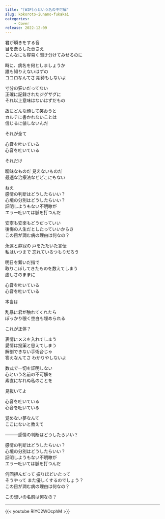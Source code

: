 ```yaml
---
title: "[WIP]心という名の不可解"
slug: kokoroto-iunano-fukakai
categories:
    - Cover
release: 2022-12-09
---
```


君が瞬きをする音  
目を逸らした音さえ  
こんなにも容易く聞き分けてみせるのに  

時に、病名を何としましょうか  
誰も知りえないはずの  
ココロなんてさ 期待もしないよ  

寸分の狂いだってない  
正確に記録されたジグザグに  
それ以上意味はないはずだもの  

故にどんな顔して笑おうと  
カルテに書かれないことは  
信じるに値しないんだ  

それが全て  

心音を吐いている   
心音を吐いている  

それだけ  

曖昧なものだ 見えないものだ  
最適な治療法などどこにもない  

ねえ  
感情の判断はどうしたらいい？  
心境の分別はどうしたらいい？  
証明しようもない不明瞭が  
エラー吐いては脈を打つんだ  

安寧も安楽もどうだっていい  
後悔の人生だとしたっていいからさ  
この目が潤む病の理由は何なの？  

永遠と静寂の 戸をたたいた言伝  
私はいつまで 忘れているつもりだろう  

明日を繋いだ指で  
取りこぼしてきたものを数えてしまう  
虚しさのままに  

心音を吐いている  
心音を吐いている  

本当は  

乱暴に君が触れてくれたら  
ぽっかり覗く空白も埋められる  

これが正体？  

表情にメスを入れてしまう  
愛情は投薬と思えてしまう  
解剖できない手術台じゃ  
答えなんてさ わかりやしないよ  

数式で一切を証明しない  
心という名前の不可解を  
素直になれぬ私のことを  

見抜いてよ  

心音を吐いている  
心音を吐いている  

覚めない夢なんて  
ここにないと教えて  

―――感情の判断はどうしたらいい？  

感情の判断はどうしたらいい？  
心境の分別はどうしたらいい？  
証明しようもない不明瞭が  
エラー吐いては脈を打つんだ  

何回拒んだって 振りほどいたって  
そうやって また優しくするのでしょう？  
この目が潤む病の理由は何なの？  

この想いの名前は何なの？  

---

{{< youtube RIYC2WOcphM >}}